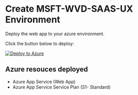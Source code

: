 # Create MSFT-WVD-SAAS-UX Environment

Deploy the web app to your azure environment.

Click the button below to deploy:

[![Deploy to Azure](https://azuredeploy.net/deploybutton.png)](https%3A%2F%2Fraw.githubusercontent.com%2Fphanikumarsharma%2Fmytestrepo%2Fmaster%2Fazuredeploy.json)

## Azure resouces deployed
- Azure App Service (Web App)
- Azure App Service Service Plan (S1- Standard)
